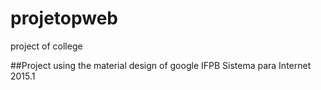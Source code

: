 # projetopweb
project of college

##Project using the material design of google
IFPB Sistema para Internet 2015.1

